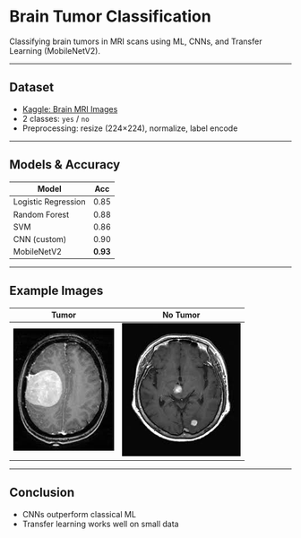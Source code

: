 # Brain Tumor Classification

Classifying brain tumors in MRI scans using ML, CNNs, and Transfer Learning (MobileNetV2).

---

## Dataset
- [Kaggle: Brain MRI Images](https://www.kaggle.com/datasets/navoneel/brain-mri-images-for-brain-tumor-detection)
- 2 classes: `yes` / `no`
- Preprocessing: resize (224×224), normalize, label encode

---

## Models & Accuracy
| Model             | Acc  |
|-------------------|------|
| Logistic Regression | 0.85 |
| Random Forest       | 0.88 |
| SVM                 | 0.86 |
| CNN (custom)        | 0.90 |
| MobileNetV2         | **0.93** |

---

## Example Images
| Tumor | No Tumor |
|-------|-----------|
| ![](data/yes/Y1.jpg) | ![](data/no/N16.jpg) |

---

## Conclusion
- CNNs outperform classical ML
- Transfer learning works well on small data




